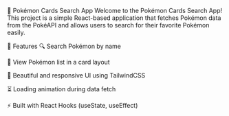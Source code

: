 🧩 Pokémon Cards Search App
Welcome to the Pokémon Cards Search App!
This project is a simple React-based application that fetches Pokémon data from the PokéAPI and allows users to search for their favorite Pokémon easily.

🚀 Features
🔍 Search Pokémon by name

🎴 View Pokémon list in a card layout

🎨 Beautiful and responsive UI using TailwindCSS

⏳ Loading animation during data fetch

⚡ Built with React Hooks (useState, useEffect)

